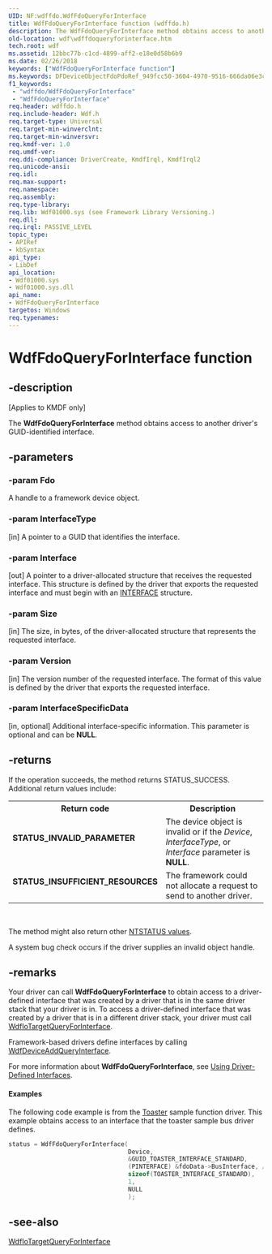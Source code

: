```yaml
---
UID: NF:wdffdo.WdfFdoQueryForInterface
title: WdfFdoQueryForInterface function (wdffdo.h)
description: The WdfFdoQueryForInterface method obtains access to another driver's GUID-identified interface.
old-location: wdf\wdffdoqueryforinterface.htm
tech.root: wdf
ms.assetid: 12bbc77b-c1cd-4899-aff2-e18e0d58b6b9
ms.date: 02/26/2018
keywords: ["WdfFdoQueryForInterface function"]
ms.keywords: DFDeviceObjectFdoPdoRef_949fcc50-3604-4970-9516-666da06e3c9e.xml, WdfFdoQueryForInterface, WdfFdoQueryForInterface method, kmdf.wdffdoqueryforinterface, wdf.wdffdoqueryforinterface, wdffdo/WdfFdoQueryForInterface
f1_keywords:
 - "wdffdo/WdfFdoQueryForInterface"
 - "WdfFdoQueryForInterface"
req.header: wdffdo.h
req.include-header: Wdf.h
req.target-type: Universal
req.target-min-winverclnt: 
req.target-min-winversvr: 
req.kmdf-ver: 1.0
req.umdf-ver: 
req.ddi-compliance: DriverCreate, KmdfIrql, KmdfIrql2
req.unicode-ansi: 
req.idl: 
req.max-support: 
req.namespace: 
req.assembly: 
req.type-library: 
req.lib: Wdf01000.sys (see Framework Library Versioning.)
req.dll: 
req.irql: PASSIVE_LEVEL
topic_type:
- APIRef
- kbSyntax
api_type:
- LibDef
api_location:
- Wdf01000.sys
- Wdf01000.sys.dll
api_name:
- WdfFdoQueryForInterface
targetos: Windows
req.typenames: 
---
```


# WdfFdoQueryForInterface function


## -description


<p class="CCE_Message">[Applies to KMDF only]</p>

The <b>WdfFdoQueryForInterface</b> method obtains access to another driver's GUID-identified interface.


## -parameters




### -param Fdo

<p>A handle to a framework device object.</p>


### -param InterfaceType 
[in]
A pointer to a GUID that identifies the interface.


### -param Interface 
[out]
A pointer to a driver-allocated structure that receives the requested interface. This structure is defined by the driver that exports the requested interface and must begin with an <a href="https://docs.microsoft.com/windows-hardware/drivers/ddi/wdm/ns-wdm-_interface">INTERFACE</a> structure.


### -param Size 
[in]
The size, in bytes, of the driver-allocated structure that represents the requested interface.


### -param Version 
[in]
The version number of the requested interface. The format of this value is defined by the driver that exports the requested interface.


### -param InterfaceSpecificData 
[in, optional]
Additional interface-specific information. This parameter is optional and can be <b>NULL</b>.


## -returns



If the operation succeeds, the method returns STATUS_SUCCESS. Additional return values include:

<table>
<tr>
<th>Return code</th>
<th>Description</th>
</tr>
<tr>
<td width="40%">
<dl>
<dt><b>STATUS_INVALID_PARAMETER</b></dt>
</dl>
</td>
<td width="60%">
The device object is invalid or if the <i>Device</i>, <i>InterfaceType</i>, or <i>Interface</i> parameter is <b>NULL</b>. 


</td>
</tr>
<tr>
<td width="40%">
<dl>
<dt><b>STATUS_INSUFFICIENT_RESOURCES</b></dt>
</dl>
</td>
<td width="60%">
The framework could not allocate a request to send to another driver. 

</td>
</tr>
</table>
 

The method might also return other <a href="https://docs.microsoft.com/windows-hardware/drivers/kernel/ntstatus-values">NTSTATUS values</a>.

A system bug check occurs if the driver supplies an invalid object handle.




## -remarks



Your driver can call <b>WdfFdoQueryForInterface</b> to obtain access to a driver-defined interface that was created by a driver that is in the same driver stack that your driver is in. To access a driver-defined interface that was created by a driver that is in a different driver stack, your driver must call <a href="https://docs.microsoft.com/windows-hardware/drivers/ddi/wdfiotarget/nf-wdfiotarget-wdfiotargetqueryforinterface">WdfIoTargetQueryForInterface</a>.

Framework-based drivers define interfaces by calling <a href="https://docs.microsoft.com/windows-hardware/drivers/ddi/wdfqueryinterface/nf-wdfqueryinterface-wdfdeviceaddqueryinterface">WdfDeviceAddQueryInterface</a>. 

For more information about <b>WdfFdoQueryForInterface</b>, see <a href="https://docs.microsoft.com/windows-hardware/drivers/wdf/using-driver-defined-interfaces">Using Driver-Defined Interfaces</a>.


#### Examples

The following code example is from the <a href="https://docs.microsoft.com/windows-hardware/drivers/wdf/sample-kmdf-drivers">Toaster</a> sample function driver. This example obtains access to an interface that the toaster sample bus driver defines.

```cpp
status = WdfFdoQueryForInterface(
                                 Device,
                                 &GUID_TOASTER_INTERFACE_STANDARD,
                                 (PINTERFACE) &fdoData->BusInterface, // Object context space
                                 sizeof(TOASTER_INTERFACE_STANDARD),
                                 1,
                                 NULL
                                 );
```



## -see-also




<a href="https://docs.microsoft.com/windows-hardware/drivers/ddi/wdfiotarget/nf-wdfiotarget-wdfiotargetqueryforinterface">WdfIoTargetQueryForInterface</a>
 

 

